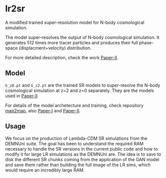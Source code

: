 # lr2sr
A modified trained super-resolution model for N-body cosmological simulation.

The model super-resolves the output of N-body cosmological simulation. It generates 512 times more tracer particles and produces their full phase-space (displacment+velocity) distribution.

For more detailed description, check the work [Paper-II](https://doi.org/10.1093/mnras/stab2113).

## Model

`G_z0.pt` and `G_z2.pt` are the trained SR models to super-resolve the N-body cosmological simulation at z=2 and z=0 separately. They are the models used in [Paper-II](https://doi.org/10.1093/mnras/stab2113)

For details of the model archetecture and training, check repository [map2map](https://github.com/eelregit/map2map), also [Paper-I](https://www.pnas.org/content/118/19/e2022038118) and [Paper-II](https://doi.org/10.1093/mnras/stab2113).


## Usage

We focus on the production of Lambda-CDM SR simulations from the DEMNUni suite. The goal has been to understand the required RAM necessary to handle the SR versions in the current public code and how to modify it for large LR simulations as the DEMNUni are. The idea is to save to disk the different SR chunks coming from the application of the GAN model and save them rather than building the full image of the LR sims, which would require an incredibly large RAM. 





